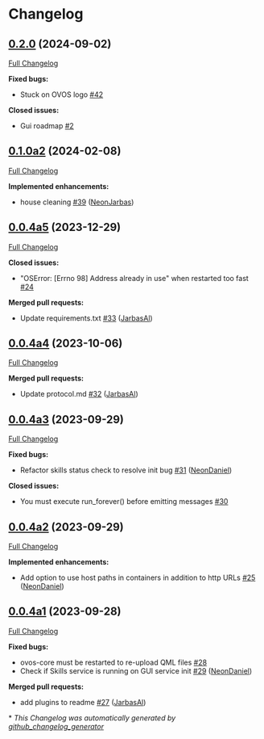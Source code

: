 # Changelog

## [0.2.0](https://github.com/OpenVoiceOS/ovos-gui/tree/0.2.0) (2024-09-02)

[Full Changelog](https://github.com/OpenVoiceOS/ovos-gui/compare/0.1.0a2...0.2.0)

**Fixed bugs:**

- Stuck on OVOS logo [\#42](https://github.com/OpenVoiceOS/ovos-gui/issues/42)

**Closed issues:**

- Gui roadmap [\#2](https://github.com/OpenVoiceOS/ovos-gui/issues/2)

## [0.1.0a2](https://github.com/OpenVoiceOS/ovos-gui/tree/0.1.0a2) (2024-02-08)

[Full Changelog](https://github.com/OpenVoiceOS/ovos-gui/compare/0.0.4a5...0.1.0a2)

**Implemented enhancements:**

- house cleaning [\#39](https://github.com/OpenVoiceOS/ovos-gui/pull/39) ([NeonJarbas](https://github.com/NeonJarbas))

## [0.0.4a5](https://github.com/OpenVoiceOS/ovos-gui/tree/0.0.4a5) (2023-12-29)

[Full Changelog](https://github.com/OpenVoiceOS/ovos-gui/compare/0.0.4a4...0.0.4a5)

**Closed issues:**

- "OSError: \[Errno 98\] Address already in use" when restarted too fast [\#24](https://github.com/OpenVoiceOS/ovos-gui/issues/24)

**Merged pull requests:**

- Update requirements.txt [\#33](https://github.com/OpenVoiceOS/ovos-gui/pull/33) ([JarbasAl](https://github.com/JarbasAl))

## [0.0.4a4](https://github.com/OpenVoiceOS/ovos-gui/tree/0.0.4a4) (2023-10-06)

[Full Changelog](https://github.com/OpenVoiceOS/ovos-gui/compare/0.0.4a3...0.0.4a4)

**Merged pull requests:**

- Update protocol.md [\#32](https://github.com/OpenVoiceOS/ovos-gui/pull/32) ([JarbasAl](https://github.com/JarbasAl))

## [0.0.4a3](https://github.com/OpenVoiceOS/ovos-gui/tree/0.0.4a3) (2023-09-29)

[Full Changelog](https://github.com/OpenVoiceOS/ovos-gui/compare/0.0.4a2...0.0.4a3)

**Fixed bugs:**

- Refactor skills status check to resolve init bug [\#31](https://github.com/OpenVoiceOS/ovos-gui/pull/31) ([NeonDaniel](https://github.com/NeonDaniel))

**Closed issues:**

- You must execute run\_forever\(\) before emitting messages [\#30](https://github.com/OpenVoiceOS/ovos-gui/issues/30)

## [0.0.4a2](https://github.com/OpenVoiceOS/ovos-gui/tree/0.0.4a2) (2023-09-29)

[Full Changelog](https://github.com/OpenVoiceOS/ovos-gui/compare/0.0.4a1...0.0.4a2)

**Implemented enhancements:**

- Add option to use host paths in containers in addition to http URLs [\#25](https://github.com/OpenVoiceOS/ovos-gui/pull/25) ([NeonDaniel](https://github.com/NeonDaniel))

## [0.0.4a1](https://github.com/OpenVoiceOS/ovos-gui/tree/0.0.4a1) (2023-09-28)

[Full Changelog](https://github.com/OpenVoiceOS/ovos-gui/compare/0.0.3...0.0.4a1)

**Fixed bugs:**

- ovos-core must be restarted to re-upload QML files [\#28](https://github.com/OpenVoiceOS/ovos-gui/issues/28)
- Check if Skills service is running on GUI service init [\#29](https://github.com/OpenVoiceOS/ovos-gui/pull/29) ([NeonDaniel](https://github.com/NeonDaniel))

**Merged pull requests:**

- add plugins to readme [\#27](https://github.com/OpenVoiceOS/ovos-gui/pull/27) ([JarbasAl](https://github.com/JarbasAl))



\* *This Changelog was automatically generated by [github_changelog_generator](https://github.com/github-changelog-generator/github-changelog-generator)*
